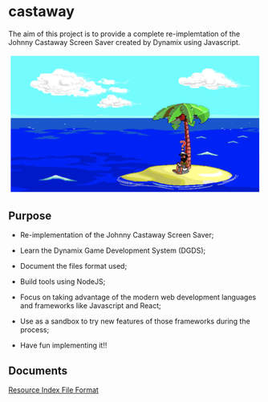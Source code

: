 # castaway

The aim of this project is to provide a complete re-implemtation of the Johnny Castaway Screen Saver created by Dynamix using Javascript.

![alt text](castaway.png "Dynamix Johnny Castaway Screen Saver")

## Purpose
- Re-implementation of the Johnny Castaway Screen Saver;

- Learn the Dynamix Game Development System (DGDS);

- Document the files format used;

- Build tools using NodeJS;

- Focus on taking advantage of the modern web development languages and frameworks like Javascript and React;

- Use as a sandbox to try new features of those frameworks during the process;

- Have fun implementing it!!

## Documents

[Resource Index File Format](docs/resindex.md)
